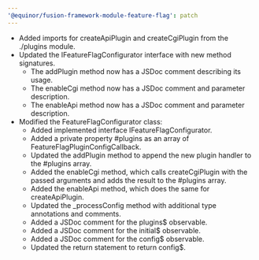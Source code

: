 ```yaml
---
'@equinor/fusion-framework-module-feature-flag': patch
---
```


- Added imports for createApiPlugin and createCgiPlugin from the ./plugins module.
- Updated the IFeatureFlagConfigurator interface with new method signatures.
  - The addPlugin method now has a JSDoc comment describing its usage.
  - The enableCgi method now has a JSDoc comment and parameter description.
  - The enableApi method now has a JSDoc comment and parameter description.
- Modified the FeatureFlagConfigurator class:
  - Added implemented interface IFeatureFlagConfigurator.
  - Added a private property #plugins as an array of FeatureFlagPluginConfigCallback.
  - Updated the addPlugin method to append the new plugin handler to the #plugins array.
  - Added the enableCgi method, which calls createCgiPlugin with the passed arguments and adds the result to the #plugins array.
  - Added the enableApi method, which does the same for createApiPlugin.
  - Updated the _processConfig method with additional type annotations and comments.
  - Added a JSDoc comment for the plugins$ observable.
  - Added a JSDoc comment for the initial$ observable.
  - Added a JSDoc comment for the config$ observable.
  - Updated the return statement to return config$.
